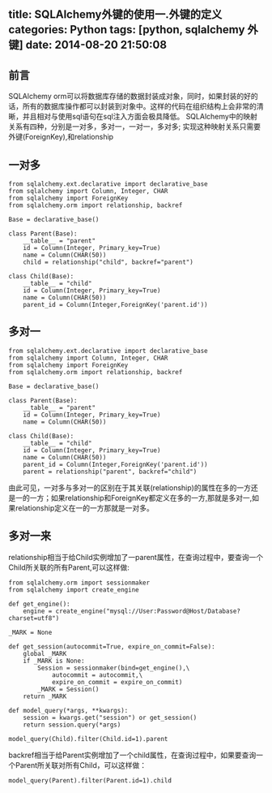 title: SQLAlchemy外键的使用一.外键的定义
categories: Python
tags: [python, sqlalchemy 外键]
date: 2014-08-20 21:50:08
---
## 前言
SQLAlchemy orm可以将数据库存储的数据封装成对象，同时，如果封装的好的话，所有的数据库操作都可以封装到对象中。这样的代码在组织结构上会非常的清晰，并且相对与使用sql语句在sql注入方面会极具降低。
SQLAlchemy中的映射关系有四种，分别是一对多，多对一，一对一，多对多;
实现这种映射关系只需要外键(ForeignKey),和relationship

## 一对多
```
from sqlalchemy.ext.declarative import declarative_base
from sqlalchemy import Column, Integer, CHAR
from sqlalchemy import ForeignKey
from sqlalchemy.orm import relationship, backref

Base = declarative_base()

class Parent(Base):
    __table__ = "parent"
    id = Column(Integer, Primary_key=True)
    name = Column(CHAR(50))
    child = relationship("child", backref="parent")

class Child(Base):
    __table__ = "child"
    id = Column(Integer, Primary_key=True)
    name = Column(CHAR(50))
    parent_id = Column(Integer,ForeignKey('parent.id'))
```
## 多对一
```
from sqlalchemy.ext.declarative import declarative_base
from sqlalchemy import Column, Integer, CHAR
from sqlalchemy import ForeignKey
from sqlalchemy.orm import relationship, backref

Base = declarative_base()

class Parent(Base):
    __table__ = "parent"
    id = Column(Integer, Primary_key=True)
    name = Column(CHAR(50))

class Child(Base):
    __table__ = "child"
    id = Column(Integer, Primary_key=True)
    name = Column(CHAR(50))
    parent_id = Column(Integer,ForeignKey('parent.id'))
    parent = relationship("parent", backref="child")
```
由此可见，一对多与多对一的区别在于其关联(relationship)的属性在多的一方还是一的一方；如果relationship和ForeignKey都定义在多的一方,那就是多对一,如果relationship定义在一的一方那就是一对多。
## 多对一来
relationship相当于给Child实例增加了一parent属性，在查询过程中，要查询一个Child所关联的所有Parent,可以这样做:
```
from sqlalchemy.orm import sessionmaker
from sqlalchemy import create_engine

def get_engine():
    engine = create_engine("mysql://User:Password@Host/Database?charset=utf8")

_MARK = None

def get_session(autocommit=True, expire_on_commit=False):
    global _MARK
    if _MARK is None:
        Session = sessionmaker(bind=get_engine(),\
            autocommit = autocommit,\
            expire_on_commit = expire_on_commit)
        _MARK = Session()
    return _MARK

def model_query(*args, **kwargs):
    session = kwargs.get("session") or get_session()
    return session.query(*args)

model_query(Child).filter(Child.id=1).parent
```
backref相当于给Parent实例增加了一个child属性，在查询过程中，如果要查询一个Parent所关联对所有Child，可以这样做：
```
model_query(Parent).filter(Parent.id=1).child
```




</br>